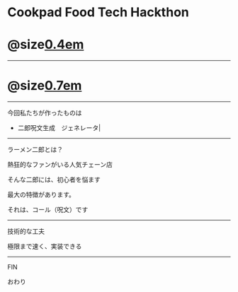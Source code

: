 # Cookpad Food Tech Hackthon 

# @size[0.4em](ばるびんじょぼんごす)


---

# @size[0.7em](よろしくお願いします！)


---

今回私たちが作ったものは 

- 二郎呪文生成　ジェネレータ|

---
ラーメン二郎とは？

熱狂的なファンがいる人気チェーン店

そんな二郎には、初心者を悩ます

最大の特徴があります。

それは、コール（呪文）です




---
技術的な工夫

極限まで速く、実装できる


---
FIN

おわり


